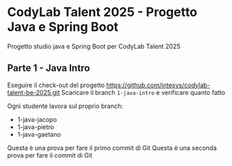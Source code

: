# CodyLab Talent 2025 - Progetto Java e Spring Boot
Progetto studio java e Spring Boot per CodyLab Talent 2025

## Parte 1 - Java Intro 
Eseguire il check-out del progetto https://github.com/intesys/codylab-talent-be-2025.git
Scaricare il branch `1-java-intro` e verificare quanto fatto

Ogni studente lavora sul proprio branch:
* 1-java-jacopo
* 1-java-pietro
* 1-java-gaetano

Questa è una prova per fare il primo commit di Git
Questa è una seconda prova per fare il commit di Git